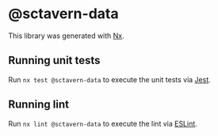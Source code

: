 # @sctavern-data

This library was generated with [Nx](https://nx.dev).

## Running unit tests

Run `nx test @sctavern-data` to execute the unit tests via [Jest](https://jestjs.io).

## Running lint

Run `nx lint @sctavern-data` to execute the lint via [ESLint](https://eslint.org/).
